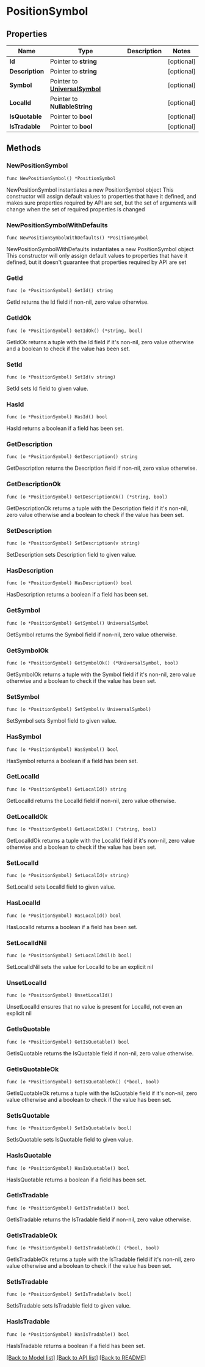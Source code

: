 # PositionSymbol

## Properties

Name | Type | Description | Notes
------------ | ------------- | ------------- | -------------
**Id** | Pointer to **string** |  | [optional] 
**Description** | Pointer to **string** |  | [optional] 
**Symbol** | Pointer to [**UniversalSymbol**](UniversalSymbol.md) |  | [optional] 
**LocalId** | Pointer to **NullableString** |  | [optional] 
**IsQuotable** | Pointer to **bool** |  | [optional] 
**IsTradable** | Pointer to **bool** |  | [optional] 

## Methods

### NewPositionSymbol

`func NewPositionSymbol() *PositionSymbol`

NewPositionSymbol instantiates a new PositionSymbol object
This constructor will assign default values to properties that have it defined,
and makes sure properties required by API are set, but the set of arguments
will change when the set of required properties is changed

### NewPositionSymbolWithDefaults

`func NewPositionSymbolWithDefaults() *PositionSymbol`

NewPositionSymbolWithDefaults instantiates a new PositionSymbol object
This constructor will only assign default values to properties that have it defined,
but it doesn't guarantee that properties required by API are set

### GetId

`func (o *PositionSymbol) GetId() string`

GetId returns the Id field if non-nil, zero value otherwise.

### GetIdOk

`func (o *PositionSymbol) GetIdOk() (*string, bool)`

GetIdOk returns a tuple with the Id field if it's non-nil, zero value otherwise
and a boolean to check if the value has been set.

### SetId

`func (o *PositionSymbol) SetId(v string)`

SetId sets Id field to given value.

### HasId

`func (o *PositionSymbol) HasId() bool`

HasId returns a boolean if a field has been set.

### GetDescription

`func (o *PositionSymbol) GetDescription() string`

GetDescription returns the Description field if non-nil, zero value otherwise.

### GetDescriptionOk

`func (o *PositionSymbol) GetDescriptionOk() (*string, bool)`

GetDescriptionOk returns a tuple with the Description field if it's non-nil, zero value otherwise
and a boolean to check if the value has been set.

### SetDescription

`func (o *PositionSymbol) SetDescription(v string)`

SetDescription sets Description field to given value.

### HasDescription

`func (o *PositionSymbol) HasDescription() bool`

HasDescription returns a boolean if a field has been set.

### GetSymbol

`func (o *PositionSymbol) GetSymbol() UniversalSymbol`

GetSymbol returns the Symbol field if non-nil, zero value otherwise.

### GetSymbolOk

`func (o *PositionSymbol) GetSymbolOk() (*UniversalSymbol, bool)`

GetSymbolOk returns a tuple with the Symbol field if it's non-nil, zero value otherwise
and a boolean to check if the value has been set.

### SetSymbol

`func (o *PositionSymbol) SetSymbol(v UniversalSymbol)`

SetSymbol sets Symbol field to given value.

### HasSymbol

`func (o *PositionSymbol) HasSymbol() bool`

HasSymbol returns a boolean if a field has been set.

### GetLocalId

`func (o *PositionSymbol) GetLocalId() string`

GetLocalId returns the LocalId field if non-nil, zero value otherwise.

### GetLocalIdOk

`func (o *PositionSymbol) GetLocalIdOk() (*string, bool)`

GetLocalIdOk returns a tuple with the LocalId field if it's non-nil, zero value otherwise
and a boolean to check if the value has been set.

### SetLocalId

`func (o *PositionSymbol) SetLocalId(v string)`

SetLocalId sets LocalId field to given value.

### HasLocalId

`func (o *PositionSymbol) HasLocalId() bool`

HasLocalId returns a boolean if a field has been set.

### SetLocalIdNil

`func (o *PositionSymbol) SetLocalIdNil(b bool)`

 SetLocalIdNil sets the value for LocalId to be an explicit nil

### UnsetLocalId
`func (o *PositionSymbol) UnsetLocalId()`

UnsetLocalId ensures that no value is present for LocalId, not even an explicit nil
### GetIsQuotable

`func (o *PositionSymbol) GetIsQuotable() bool`

GetIsQuotable returns the IsQuotable field if non-nil, zero value otherwise.

### GetIsQuotableOk

`func (o *PositionSymbol) GetIsQuotableOk() (*bool, bool)`

GetIsQuotableOk returns a tuple with the IsQuotable field if it's non-nil, zero value otherwise
and a boolean to check if the value has been set.

### SetIsQuotable

`func (o *PositionSymbol) SetIsQuotable(v bool)`

SetIsQuotable sets IsQuotable field to given value.

### HasIsQuotable

`func (o *PositionSymbol) HasIsQuotable() bool`

HasIsQuotable returns a boolean if a field has been set.

### GetIsTradable

`func (o *PositionSymbol) GetIsTradable() bool`

GetIsTradable returns the IsTradable field if non-nil, zero value otherwise.

### GetIsTradableOk

`func (o *PositionSymbol) GetIsTradableOk() (*bool, bool)`

GetIsTradableOk returns a tuple with the IsTradable field if it's non-nil, zero value otherwise
and a boolean to check if the value has been set.

### SetIsTradable

`func (o *PositionSymbol) SetIsTradable(v bool)`

SetIsTradable sets IsTradable field to given value.

### HasIsTradable

`func (o *PositionSymbol) HasIsTradable() bool`

HasIsTradable returns a boolean if a field has been set.


[[Back to Model list]](../README.md#documentation-for-models) [[Back to API list]](../README.md#documentation-for-api-endpoints) [[Back to README]](../README.md)


